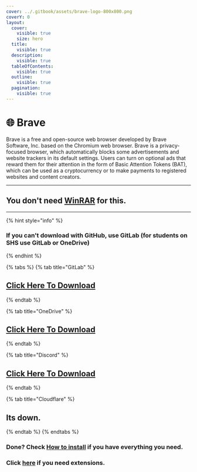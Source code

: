```yaml
---
cover: ../.gitbook/assets/brave-logo-800x800.png
coverY: 0
layout:
  cover:
    visible: true
    size: hero
  title:
    visible: true
  description:
    visible: true
  tableOfContents:
    visible: true
  outline:
    visible: true
  pagination:
    visible: true
---
```


# 🌐 Brave

Brave is a free and open-source web browser developed by Brave Software, Inc. based on the Chromium web browser. Brave is a privacy-focused browser, which automatically blocks some advertisements and website trackers in its default settings. Users can turn on optional ads that reward them for their attention in the form of Basic Attention Tokens (BAT), which can be used as a cryptocurrency or to make payments to registered websites and content creators.

***

## You don't need [WinRAR](winrar.md) for this.

***

{% hint style="info" %}
### If you can't download with GitHub, use GitLab (for students on SHS use GitLab or OneDrive)
{% endhint %}

{% tabs %}
{% tab title="GitLab" %}
## [Click Here To Download](https://gitlab.com/fozalors/fountaine/-/raw/main/apps/BraveBrowserStandaloneSetup.zip)
{% endtab %}

{% tab title="OneDrive" %}
## [Click Here To Download](https://1drv.ms/u/s!AkX2q12uku0fgfB2e--Vo5TnU7b09Q?e=eUZ6Fb)
{% endtab %}

{% tab title="Discord" %}
## [Click Here To Download](https://cdn.discordapp.com/attachments/1113994556787146843/1150945900613615766/BraveBrowserStandaloneSetup.zip)
{% endtab %}

{% tab title="Cloudflare" %}
## Its down.
{% endtab %}
{% endtabs %}

### Done? Check [How to install](../how-to-install/) if you have everything you need.

### Click [here](../extensions/) if you need extensions.
